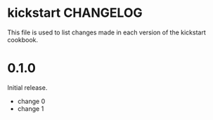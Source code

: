 # kickstart CHANGELOG

This file is used to list changes made in each version of the kickstart cookbook.

# 0.1.0

Initial release.

- change 0
- change 1

